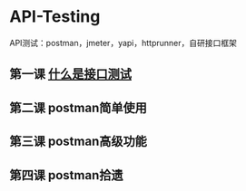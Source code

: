 # API-Testing
API测试：postman，jmeter，yapi，httprunner，自研接口框架
## 第一课 [什么是接口测试](basic/lesson1.md)
## 第二课 postman简单使用
## 第三课 postman高级功能
## 第四课 postman拾遗